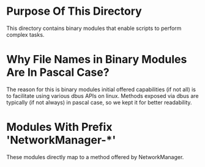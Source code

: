 # Purpose Of This Directory
This directory contains binary modules that enable scripts to perform complex tasks.  
# Why File Names in Binary Modules Are In Pascal Case?
The reason for this is binary modules initial offered capabilities (if not all) is to facilitate using various dbus APIs on linux. Methods exposed via dbus are typically (if not always) in pascal case, so we kept it for better readability.
# Modules With Prefix 'NetworkManager-*'
These modules directly map to a method offered by NetworkManager.

